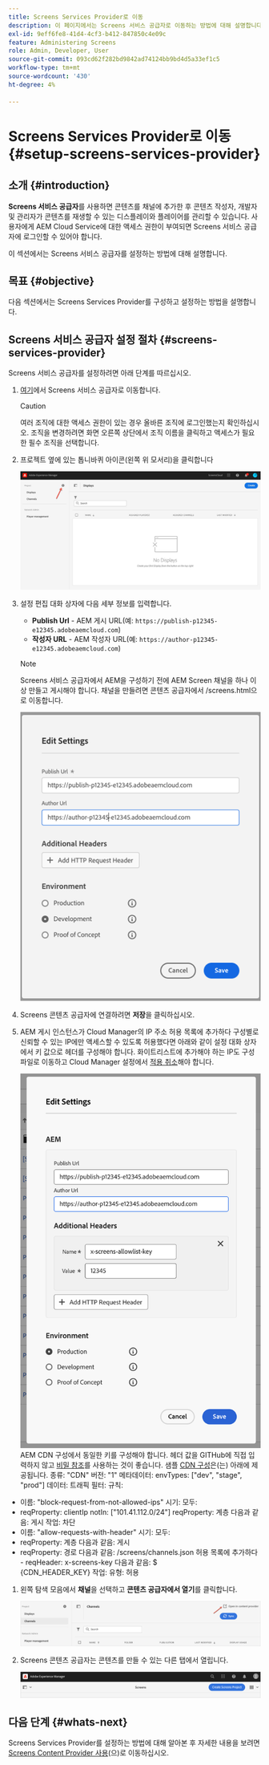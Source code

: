 ```yaml
---
title: Screens Services Provider로 이동
description: 이 페이지에서는 Screens 서비스 공급자로 이동하는 방법에 대해 설명합니다.
exl-id: 9eff6fe8-41d4-4cf3-b412-847850c4e09c
feature: Administering Screens
role: Admin, Developer, User
source-git-commit: 093cd62f282bd9842ad74124bb9bd4d5a33ef1c5
workflow-type: tm+mt
source-wordcount: '430'
ht-degree: 4%

---
```


# Screens Services Provider로 이동 {#setup-screens-services-provider}

## 소개 {#introduction}

**Screens 서비스 공급자**&#x200B;를 사용하면 콘텐츠를 채널에 추가한 후 콘텐츠 작성자, 개발자 및 관리자가 콘텐츠를 재생할 수 있는 디스플레이와 플레이어를 관리할 수 있습니다. 사용자에게 AEM Cloud Service에 대한 액세스 권한이 부여되면 Screens 서비스 공급자에 로그인할 수 있어야 합니다.

이 섹션에서는 Screens 서비스 공급자를 설정하는 방법에 대해 설명합니다.


## 목표 {#objective}

다음 섹션에서는 Screens Services Provider를 구성하고 설정하는 방법을 설명합니다.

## Screens 서비스 공급자 설정 절차 {#screens-services-provider}

Screens 서비스 공급자를 설정하려면 아래 단계를 따르십시오.

1. [여기](https://experience.adobe.com/screens)에서 Screens 서비스 공급자로 이동합니다.

   >[!CAUTION]
   >여러 조직에 대한 액세스 권한이 있는 경우 올바른 조직에 로그인했는지 확인하십시오. 조직을 변경하려면 화면 오른쪽 상단에서 조직 이름을 클릭하고 액세스가 필요한 필수 조직을 선택합니다.

1. 프로젝트 옆에 있는 톱니바퀴 아이콘(왼쪽 위 모서리)을 클릭합니다

   ![이미지](/help/screens-cloud/assets/configure/configure-screens0.png)

1. 설정 편집 대화 상자에 다음 세부 정보를 입력합니다.
   * **Publish Url** - AEM 게시 URL(예: `https://publish-p12345-e12345.adobeaemcloud.com`)
   * **작성자 URL** - AEM 작성자 URL(예: `https://author-p12345-e12345.adobeaemcloud.com`)

   >[!NOTE]
   >Screens 서비스 공급자에서 AEM을 구성하기 전에 AEM Screen 채널을 하나 이상 만들고 게시해야 합니다. 채널을 만들려면 콘텐츠 공급자에서 /screens.html으로 이동합니다.

   ![이미지](/help/screens-cloud/assets/configure/configure-screens4.png)

1. Screens 콘텐츠 공급자에 연결하려면 **저장**&#x200B;을 클릭하십시오.

1. AEM 게시 인스턴스가 Cloud Manager의 IP 주소 허용 목록에 추가하다 구성별로 신뢰할 수 있는 IP에만 액세스할 수 있도록 허용했다면 아래와 같이 설정 대화 상자에서 키 값으로 헤더를 구성해야 합니다.
화이트리스트에 추가해야 하는 IP도 구성 파일로 이동하고 Cloud Manager 설정에서 [적용 취소](https://experienceleague.adobe.com/en/docs/experience-manager-cloud-service/content/implementing/using-cloud-manager/ip-allow-lists/apply-allow-list)해야 합니다.

   ![이미지](/help/screens-cloud/assets/configure/configure-screens20.png)
AEM CDN 구성에서 동일한 키를 구성해야 합니다.  헤더 값을 GITHub에 직접 입력하지 않고 [비밀 참조](https://experienceleague.adobe.com/en/docs/experience-manager-cloud-service/content/implementing/content-delivery/cdn-credentials-authentication#rotating-secrets)를 사용하는 것이 좋습니다.
샘플 [CDN 구성](https://experienceleague.adobe.com/en/docs/experience-manager-cloud-service/content/security/traffic-filter-rules-including-waf)은(는) 아래에 제공됩니다.
종류: &quot;CDN&quot;
버전: &quot;1&quot;
메타데이터:
envTypes: [&quot;dev&quot;, &quot;stage&quot;, &quot;prod&quot;]
데이터:
트래픽 필터:
규칙:
- 이름: &quot;block-request-from-not-allowed-ips&quot;
시기:
모두:
- reqProperty: clientIp
notIn: [&quot;101.41.112.0/24&quot;]
reqProperty: 계층
다음과 같음: 게시
작업: 차단
- 이름: &quot;allow-requests-with-header&quot;
시기:
모두:
- reqProperty: 계층
다음과 같음: 게시
- reqProperty: 경로
다음과 같음: /screens/channels.json
허용 목록에 추가하다 - reqHeader: x-screens-key
다음과 같음: $\
   {CDN_HEADER_KEY}
작업:
유형: 허용

1. 왼쪽 탐색 모음에서 **채널**&#x200B;을 선택하고 **콘텐츠 공급자에서 열기**&#x200B;를 클릭합니다.

   ![이미지](/help/screens-cloud/assets/configure/configure-screens1.png)

1. Screens 콘텐츠 공급자는 콘텐츠를 만들 수 있는 다른 탭에서 열립니다.

   ![이미지](/help/screens-cloud/assets/configure/configure-screens2.png)





## 다음 단계 {#whats-next}

Screens Services Provider를 설정하는 방법에 대해 알아본 후 자세한 내용을 보려면 [Screens Content Provider 사용](https://experienceleague.adobe.com/docs/experience-manager-cloud-service/content/screens-as-cloud-service/configure-screens-cloud/using-screens-content-provider.html#screens-content-provider)(으)로 이동하십시오.
